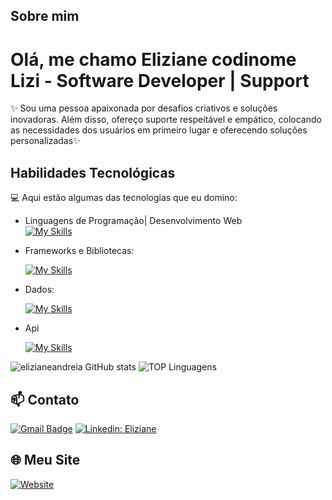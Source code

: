 
  
  ## Sobre mim
  #  Olá, me chamo Eliziane codinome Lizi  - Software Developer   | Support
  
  ✨ Sou uma pessoa apaixonada por desafios criativos e soluções inovadoras. Além disso, ofereço suporte respeitável e empático, colocando as necessidades dos usuários em primeiro lugar e oferecendo soluções personalizadas✨
  
  ## Habilidades Tecnológicas
  
  💻 Aqui estão algumas das tecnologias que eu domino:
  
  
  -  Linguagens de Programação| Desenvolvimento Web  
      [![My Skills](https://skillicons.dev/icons?i=html,css,java,typescript)](https://skillicons.dev)
  - Frameworks e Bibliotecas: 
  
      [![My Skills](https://skillicons.dev/icons?i=react,vue,redux,bootstrap,angular)](https://skillicons.dev)
  - Dados: 
  
      [![My Skills](https://skillicons.dev/icons?i=mysql,mongo,postgres)](https://skillicons.dev)
  - Api

  
      [![My Skills](https://skillicons.dev/icons?i=postman,soap)](https://skillicons.dev)


![elizianeandreia GitHub stats](https://github-readme-stats.vercel.app/api?username=elizianeandreia&show_icons=true&theme=merko)
![TOP Linguagens](https://github-readme-stats.vercel.app/api/top-langs/?username=elizianeandreia&layout=compact&theme=dracula)

## 📫 Contato

[![Gmail Badge](https://img.shields.io/badge/-Email-006bed?style=flat-square&logo=Gmail&logoColor=white&link=mailto:liziandreia@gmail.com)](mailto:liziandreia@gmail.com)
[![Linkedin: Eliziane ](https://img.shields.io/badge/-Linkedin-blue?style=flat-square&logo=Linkedin&logoColor=white&link=https://www.linkedin.com/in/eliziane-a-a523062a0//)](https://www.linkedin.com/in/eliziane-a-a523062a0/)

## 🌐 Meu Site

[![Website](https://img.shields.io/badge/🌐%20Meu%20Site-Lth's%20Tecnologia-0e76a8?style=flat-square&logo=google-chrome&logoColor=white)](https://www.lthstecnologia.com.br)
